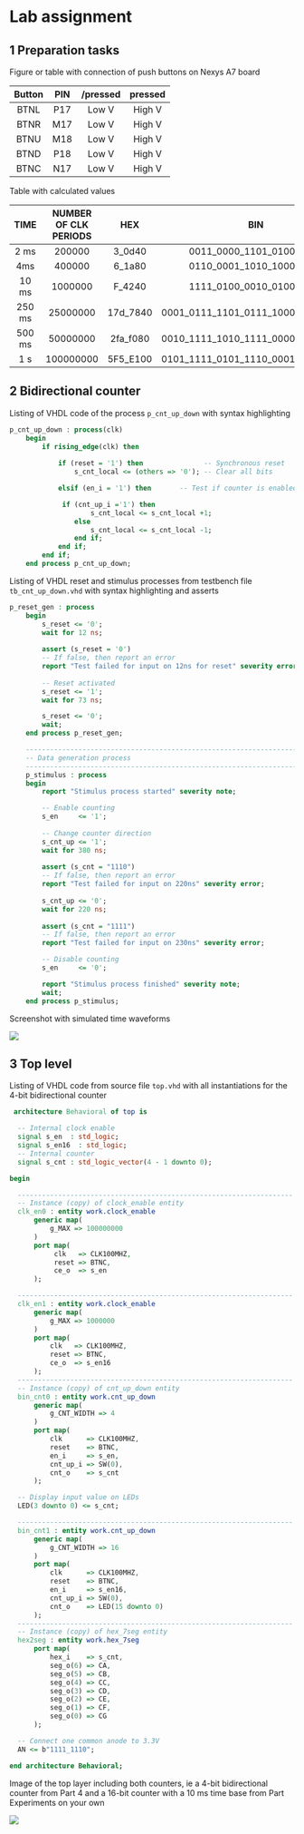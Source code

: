 # Lab assignment



## 1 Preparation tasks

Figure or table with connection of push buttons on Nexys A7 board

| **Button** | PIN  | /pressed | pressed |
| :--------: | :--: | :------: | :-----: |
|    BTNL    | P17  |  Low V   | High V  |
|    BTNR    | M17  |  Low V   | High V  |
|    BTNU    | M18  |  Low V   | High V  |
|    BTND    | P18  |  Low V   | High V  |
|    BTNC    | N17  |  Low V   | High V  |

Table with calculated values

| TIME | NUMBER OF CLK PERIODS |  HEX  | BIN |
| :--: | :----: | :---: | :---: |
|  2 ms  |  200000  | 3_0d40 |   0011_0000_1101_0100_0000   |
|  4ms  |  400000  | 6_1a80 |   0110_0001_1010_1000_0000   |
|  10 ms  |  1000000  | F_4240 |   1111_0100_0010_0100_0000   |
|  250 ms  |  25000000  | 17d_7840 |   0001_0111_1101_0111_1000_0100_0000   |
|  500 ms  |  50000000  | 2fa_f080 |   0010_1111_1010_1111_0000_1000_0000   |
|  1 s  |  100000000  | 5F5_E100 |   0101_1111_0101_1110_0001_0000_0000   |



## 2 Bidirectional counter

Listing of VHDL code of the process `p_cnt_up_down` with syntax highlighting

```vhdl
p_cnt_up_down : process(clk)
    begin
        if rising_edge(clk) then
        
            if (reset = '1') then               -- Synchronous reset
                s_cnt_local <= (others => '0'); -- Clear all bits

            elsif (en_i = '1') then       -- Test if counter is enabled

             if (cnt_up_i ='1') then
                    s_cnt_local <= s_cnt_local +1;
                else
                    s_cnt_local <= s_cnt_local -1;
                end if;
            end if;
        end if;
    end process p_cnt_up_down;
```
Listing of VHDL reset and stimulus processes from testbench file `tb_cnt_up_down.vhd` with syntax highlighting and asserts

```vhdl
p_reset_gen : process
    begin
        s_reset <= '0';
        wait for 12 ns;
        
        assert (s_reset = '0')
        -- If false, then report an error
        report "Test failed for input on 12ns for reset" severity error;
        
        -- Reset activated
        s_reset <= '1';
        wait for 73 ns;

        s_reset <= '0';
        wait;
    end process p_reset_gen;

    --------------------------------------------------------------------
    -- Data generation process
    --------------------------------------------------------------------
    p_stimulus : process
    begin
        report "Stimulus process started" severity note;

        -- Enable counting
        s_en     <= '1';
        
        -- Change counter direction
        s_cnt_up <= '1';
        wait for 380 ns;
        
        assert (s_cnt = "1110")
        -- If false, then report an error
        report "Test failed for input on 220ns" severity error;
            
        s_cnt_up <= '0';
        wait for 220 ns;
        
        assert (s_cnt = "1111")
        -- If false, then report an error
        report "Test failed for input on 230ns" severity error;

        -- Disable counting
        s_en     <= '0';

        report "Stimulus process finished" severity note;
        wait;
    end process p_stimulus;

```
Screenshot with simulated time waveforms

![](images/1.jpg)

## 3 Top level

Listing of VHDL code from source file `top.vhd` with all instantiations for the 4-bit bidirectional counter

  ```vhdl
   architecture Behavioral of top is

    -- Internal clock enable
    signal s_en  : std_logic;
    signal s_en16  : std_logic; 
    -- Internal counter
    signal s_cnt : std_logic_vector(4 - 1 downto 0);

begin

    --------------------------------------------------------------------
    -- Instance (copy) of clock_enable entity
    clk_en0 : entity work.clock_enable
        generic map(
            g_MAX => 100000000
        )
        port map(
             clk   => CLK100MHZ,
             reset => BTNC,
             ce_o  => s_en
        );

    --------------------------------------------------------------------
    clk_en1 : entity work.clock_enable
        generic map(
            g_MAX => 1000000
        )
        port map(
            clk   => CLK100MHZ,    
            reset => BTNC,     
            ce_o  => s_en16
        );
    --------------------------------------------------------------------
    -- Instance (copy) of cnt_up_down entity
    bin_cnt0 : entity work.cnt_up_down
        generic map(
            g_CNT_WIDTH => 4
        )
        port map(
            clk      => CLK100MHZ,
            reset    => BTNC,
            en_i     => s_en,
            cnt_up_i => SW(0),
            cnt_o    => s_cnt
        );

    -- Display input value on LEDs
    LED(3 downto 0) <= s_cnt;

    --------------------------------------------------------------------
    bin_cnt1 : entity work.cnt_up_down
        generic map(
            g_CNT_WIDTH => 16
        )
        port map(
            clk      => CLK100MHZ,
            reset    => BTNC, 
            en_i     => s_en16,
            cnt_up_i => SW(0),
            cnt_o    => LED(15 downto 0)
        );
    --------------------------------------------------------------------
    -- Instance (copy) of hex_7seg entity
    hex2seg : entity work.hex_7seg
        port map(
            hex_i    => s_cnt,
            seg_o(6) => CA,
            seg_o(5) => CB,
            seg_o(4) => CC,
            seg_o(3) => CD,
            seg_o(2) => CE,
            seg_o(1) => CF,
            seg_o(0) => CG
        );

    -- Connect one common anode to 3.3V
    AN <= b"1111_1110";

end architecture Behavioral;
  ```

Image of the top layer including both counters, ie a 4-bit bidirectional counter from Part 4 and a 16-bit counter with a 10 ms time base from Part Experiments on your own

![](images/2.jpg)